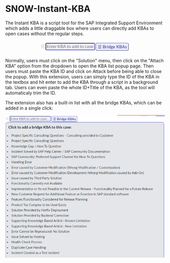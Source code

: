 # SNOW-Instant-KBA
The Instant KBA is a script tool for the SAP Integrated Support Environment which adds a little draggable box where users can directly add KBAs to open cases without the regular steps.
<p align="center">
  <img src="https://github.com/zDontTouch/SNOW-Instant-KBA/blob/d919250ce13b8745a27f1437f10ddde4a67af6e2/screenshots/instantKbaBase.png" />
</p>
Normally, users must click on the "Solution" menu, then click on the "Attach KBA" option from the dropdown to open the KBA list popup page. Then users must paste the KBA ID and click on Attack before being able to close the popup.
With this extension, users can simply type the ID of the KBA in the textbox and hit enter to add the KBA through a script in a background tab. Users can even paste the whole ID+Title of the KBA, as the tool will automaticaly trim the ID.

The extension also has a built-in list with all the bridge KBAs, which can be added in a single click:
<p align="center">
  <img src="https://github.com/zDontTouch/SNOW-Instant-KBA/blob/16f0784420fa18f68bdfd3337253dac12af32c8b/screenshots/instantKbaBridgeList.png" />
</p>
